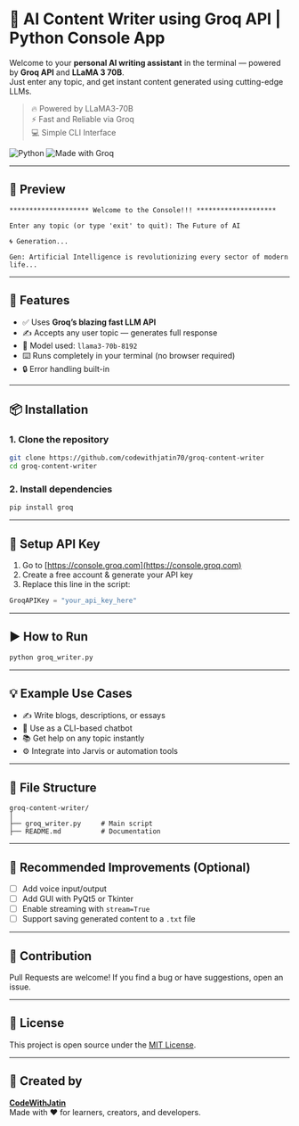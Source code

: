 # 🧠 AI Content Writer using Groq API | Python Console App

Welcome to your **personal AI writing assistant** in the terminal — powered by **Groq API** and **LLaMA 3 70B**.  
Just enter any topic, and get instant content generated using cutting-edge LLMs.

> 🔥 Powered by LLaMA3-70B  
> ⚡ Fast and Reliable via Groq  
> 💻 Simple CLI Interface
> 
![Python](https://img.shields.io/badge/Python-3.10-blue)
![Made with Groq](https://img.shields.io/badge/LLM-Groq-ff69b4)

---

## 📸 Preview

```
******************** Welcome to the Console!!! ********************

Enter any topic (or type 'exit' to quit): The Future of AI

🌀 Generation...

Gen: Artificial Intelligence is revolutionizing every sector of modern life...
```

---

## 🚀 Features

- ✅ Uses **Groq’s blazing fast LLM API**
- ✍️ Accepts any user topic — generates full response
- 💬 Model used: `llama3-70b-8192`
- ⌨️ Runs completely in your terminal (no browser required)
- 🔒 Error handling built-in

---

## 📦 Installation

### 1. Clone the repository

```bash
git clone https://github.com/codewithjatin70/groq-content-writer
cd groq-content-writer
```

### 2. Install dependencies

```bash
pip install groq
```

---

## 🔐 Setup API Key

1. Go to [https://console.groq.com](https://console.groq.com)
2. Create a free account & generate your API key
3. Replace this line in the script:

```python
GroqAPIKey = "your_api_key_here"
```

---

## ▶️ How to Run

```bash
python groq_writer.py
```

---

## 💡 Example Use Cases

- ✍️ Write blogs, descriptions, or essays
- 🤖 Use as a CLI-based chatbot
- 📚 Get help on any topic instantly
- ⚙️ Integrate into Jarvis or automation tools

---

## 🔧 File Structure

```
groq-content-writer/
│
├── groq_writer.py     # Main script
├── README.md          # Documentation
```

---

## 🌟 Recommended Improvements (Optional)

- [ ] Add voice input/output
- [ ] Add GUI with PyQt5 or Tkinter
- [ ] Enable streaming with `stream=True`
- [ ] Support saving generated content to a `.txt` file

---

## 🤝 Contribution

Pull Requests are welcome! If you find a bug or have suggestions, open an issue.

---

## 📄 License

This project is open source under the [MIT License](LICENSE).

---

## 💬 Created by

**[CodeWithJatin](https://github.com/codewithjatin70)**  
Made with ❤️ for learners, creators, and developers.
